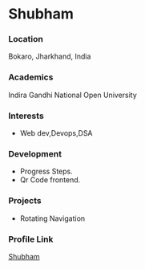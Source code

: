 # Shubham

### Location

Bokaro, Jharkhand, India

### Academics

Indira Gandhi National Open University

### Interests

- Web dev,Devops,DSA

### Development

- Progress Steps.
- Qr Code frontend.

### Projects

- Rotating Navigation

### Profile Link

[Shubham](https://github.com/ShubhamP48)
